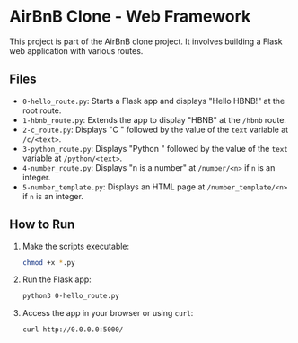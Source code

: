 # AirBnB Clone - Web Framework

This project is part of the AirBnB clone project. It involves building a Flask web application with various routes.

## Files

- `0-hello_route.py`: Starts a Flask app and displays "Hello HBNB!" at the root route.
- `1-hbnb_route.py`: Extends the app to display "HBNB" at the `/hbnb` route.
- `2-c_route.py`: Displays "C " followed by the value of the `text` variable at `/c/<text>`.
- `3-python_route.py`: Displays "Python " followed by the value of the `text` variable at `/python/<text>`.
- `4-number_route.py`: Displays "n is a number" at `/number/<n>` if `n` is an integer.
- `5-number_template.py`: Displays an HTML page at `/number_template/<n>` if `n` is an integer.

## How to Run

1. Make the scripts executable:
   ```bash
   chmod +x *.py
   ```

2. Run the Flask app:
   ```bash
   python3 0-hello_route.py
   ```

3. Access the app in your browser or using `curl`:
   ```bash
   curl http://0.0.0.0:5000/
   ```
